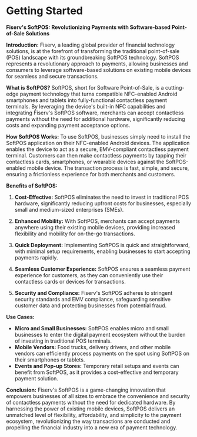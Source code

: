 # Getting Started

**Fiserv's SoftPOS: Revolutionizing Payments with Software-based Point-of-Sale Solutions**

**Introduction:**
Fiserv, a leading global provider of financial technology solutions, is at the forefront of transforming the traditional point-of-sale (POS) landscape with its groundbreaking SoftPOS technology. SoftPOS represents a revolutionary approach to payments, allowing businesses and consumers to leverage software-based solutions on existing mobile devices for seamless and secure transactions.

**What is SoftPOS?**
SoftPOS, short for Software Point-of-Sale, is a cutting-edge payment technology that turns compatible NFC-enabled Android smartphones and tablets into fully-functional contactless payment terminals. By leveraging the device's built-in NFC capabilities and integrating Fiserv's SoftPOS software, merchants can accept contactless payments without the need for additional hardware, significantly reducing costs and expanding payment acceptance options.

**How SoftPOS Works:**
To use SoftPOS, businesses simply need to install the SoftPOS application on their NFC-enabled Android devices. The application enables the device to act as a secure, EMV-compliant contactless payment terminal. Customers can then make contactless payments by tapping their contactless cards, smartphones, or wearable devices against the SoftPOS-enabled mobile device. The transaction process is fast, simple, and secure, ensuring a frictionless experience for both merchants and customers.

**Benefits of SoftPOS:**
1. **Cost-Effective:** SoftPOS eliminates the need to invest in traditional POS hardware, significantly reducing upfront costs for businesses, especially small and medium-sized enterprises (SMEs).

2. **Enhanced Mobility:** With SoftPOS, merchants can accept payments anywhere using their existing mobile devices, providing increased flexibility and mobility for on-the-go transactions.

3. **Quick Deployment:** Implementing SoftPOS is quick and straightforward, with minimal setup requirements, enabling businesses to start accepting payments rapidly.

4. **Seamless Customer Experience:** SoftPOS ensures a seamless payment experience for customers, as they can conveniently use their contactless cards or devices for transactions.

5. **Security and Compliance:** Fiserv's SoftPOS adheres to stringent security standards and EMV compliance, safeguarding sensitive customer data and protecting businesses from potential fraud.

**Use Cases:**
- **Micro and Small Businesses:** SoftPOS enables micro and small businesses to enter the digital payment ecosystem without the burden of investing in traditional POS terminals.
- **Mobile Vendors:** Food trucks, delivery drivers, and other mobile vendors can efficiently process payments on the spot using SoftPOS on their smartphones or tablets.
- **Events and Pop-up Stores:** Temporary retail setups and events can benefit from SoftPOS, as it provides a cost-effective and temporary payment solution.

**Conclusion:**
Fiserv's SoftPOS is a game-changing innovation that empowers businesses of all sizes to embrace the convenience and security of contactless payments without the need for dedicated hardware. By harnessing the power of existing mobile devices, SoftPOS delivers an unmatched level of flexibility, affordability, and simplicity to the payment ecosystem, revolutionizing the way transactions are conducted and propelling the financial industry into a new era of payment technology.


 
